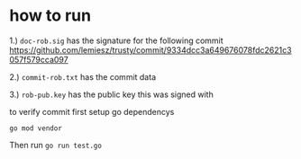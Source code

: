 # how to run 

1.) `doc-rob.sig` has the signature for the following commit https://github.com/lemiesz/trusty/commit/9334dcc3a649676078fdc2621c3057f579cca097

2.) `commit-rob.txt` has the commit data 

3.) `rob-pub.key` has the public key this was signed with 

to verify commit first setup go dependencys 

`go mod vendor`  

Then run `go run test.go`
